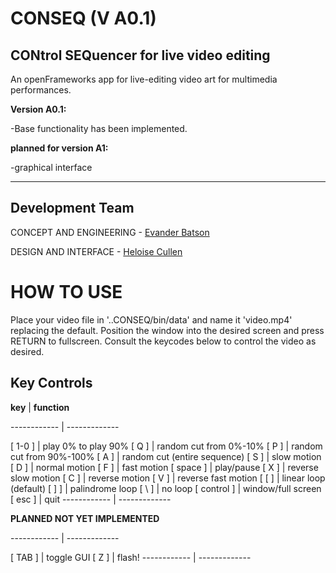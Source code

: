 # CONSEQ (V A0.1)
## CONtrol SEQuencer for live video editing

An openFrameworks app for live-editing video art for multimedia performances.

**Version A0.1:**

-Base functionality has been implemented.

**planned for version A1:**

-graphical interface


 -----------
## Development Team

CONCEPT AND ENGINEERING - [Evander Batson](http://evanderbatson.com) 

DESIGN AND INTERFACE - [Heloise Cullen](http://heloisecullen.org)

# HOW TO USE

Place your video file in '..CONSEQ/bin/data' and name it 'video.mp4' replacing the default. Position the window into the desired screen and press RETURN to fullscreen. Consult the keycodes below to control the video as desired.

## Key Controls

**key** | **function**

------------ | -------------

[ 1-0 ] | play 0% to play 90%
[ Q ] | random cut from 0%-10%
[ P ] | random cut from 90%-100%
[ A ] | random cut (entire sequence)
[ S ] | slow motion
[ D ] | normal motion
[ F ] | fast motion
[ space ] | play/pause
[ X ] | reverse slow motion
[ C ] | reverse motion
[ V ] | reverse fast motion
[ [ ] | linear loop (default)
[ ] ] | palindrome loop
[ \ ] | no loop
[ control ] | window/full screen
[ esc ] | quit 
------------ | -------------



**PLANNED NOT YET IMPLEMENTED**

------------ | -------------

[ TAB ] | toggle GUI
[ Z ] | flash!
------------ | -------------

